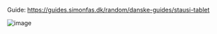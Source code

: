 Guide: https://guides.simonfas.dk/random/danske-guides/stausi-tablet

![image](https://github.com/user-attachments/assets/a98dbb33-56c3-4940-ab30-b6f1afed356a)
